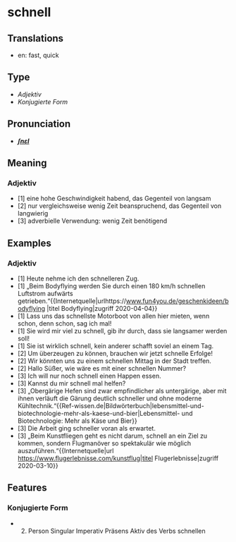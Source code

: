 # schnell
## Translations
- en: fast, quick
## Type
- _Adjektiv_
- _Konjugierte Form_
## Pronunciation
- **_[ʃnɛl](https://commons.wikimedia.org/wiki/File:De-schnell.ogg)_**
## Meaning
### Adjektiv
- [1] eine hohe Geschwindigkeit habend, das Gegenteil von langsam
- [2] nur vergleichsweise wenig Zeit beanspruchend, das Gegenteil von langwierig
- [3] adverbielle Verwendung: wenig Zeit benötigend
## Examples
### Adjektiv
- [1] Heute nehme ich den schnelleren Zug.
- [1] „Beim Bodyflying werden Sie durch einen 180 km/h schnellen Luftstrom aufwärts getrieben.“<ref>{{Internetquelle|urlhttps://www.fun4you.de/geschenkideen/bodyflying |titel Bodyflying|zugriff 2020-04-04}}</ref>
- [1] Lass uns das schnellste Motorboot von allen hier mieten, wenn schon, denn schon, sag ich mal!
- [1] Sie wird mir viel zu schnell, gib ihr durch, dass sie langsamer werden soll!
- [1] Sie ist wirklich schnell, kein anderer schafft soviel an einem Tag.
- [2] Um überzeugen zu können, brauchen wir jetzt schnelle Erfolge!
- [2] Wir könnten uns zu einem schnellen Mittag in der Stadt treffen.
- [2] Hallo Süßer, wie wäre es mit einer schnellen Nummer?
- [3] Ich will nur noch schnell einen Happen essen.
- [3] Kannst du mir schnell mal helfen?
- [3] „Obergärige Hefen sind zwar empfindlicher als untergärige, aber mit ihnen verläuft die Gärung deutlich schneller und ohne moderne Kühltechnik.“<ref>{{Ref-wissen.de|Bildwörterbuch|lebensmittel-und-biotechnologie-mehr-als-kaese-und-bier|Lebensmittel- und Biotechnologie: Mehr als Käse und Bier}}</ref>
- [3] Die Arbeit ging schneller voran als erwartet.
- [3] „Beim Kunstfliegen geht es nicht darum, schnell an ein Ziel zu kommen, sondern Flugmanöver so spektakulär wie möglich auszuführen.“<ref>{{Internetquelle|url https://www.flugerlebnisse.com/kunstflug|titel Flugerlebnisse|zugriff 2020-03-10}}</ref>
## Features
### Konjugierte Form
-  2. Person Singular Imperativ Präsens Aktiv des Verbs schnellen
